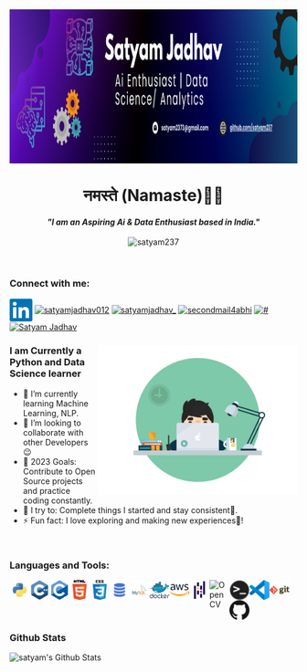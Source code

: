 <img align="center" height="270px" alt="img" src="https://github.com/satyam237/satyam237/blob/main/media/Navy%20Blue%20Geometric%20Technology%20LinkedIn%20Banner%20(1).png" />
  
<p>
  <h1 align="center"><b>नमस्ते (Namaste)🙏🏻 </b></h1>
</p>
<p>
  <h4 align="center"><b><i>"I am an Aspiring Ai & Data Enthusiast based in India."</i></b></h4>
</p>

<p align="center">
    <img src="https://komarev.com/ghpvc/?username=satyam237&label=Profile%20views&color=0e75b6&style=flat" alt="satyam237" />
</p>

<p align="center">
<br>

<h3 align="left">Connect with me:</h3>
<p align="left">
<a href="https://linkedin.com/in/satyam-jadhav-90069b248" target="blank"><img align="center" src="https://github.com/satyam237/satyam237/blob/main/media/LinkedIn_logo_initials.png" alt="satyam-jadhav-90069b248" height="40" width="40" /></a>
<a href="https://kaggle.com/satyamjadhav012" target="blank"><img align="center" src="https://raw.githubusercontent.com/rahuldkjain/github-profile-readme-generator/master/src/images/icons/Social/kaggle.svg" alt="satyamjadhav012" height="30" width="40" /></a>
<a href="https://instagram.com/satyamjadhav_" target="blank"><img align="center" src="https://raw.githubusercontent.com/rahuldkjain/github-profile-readme-generator/master/src/images/icons/Social/instagram.svg" alt="satyamjadhav_" height="30" width="40" /></a>
<a href="https://www.hackerrank.com/profile/secondmail4abhi" target="blank"><img align="center" src="https://raw.githubusercontent.com/rahuldkjain/github-profile-readme-generator/master/src/images/icons/Social/hackerrank.svg" alt="secondmail4abhi" height="30" width="40" /></a>
<a href="#" target="blank"><img align="center" src="https://raw.githubusercontent.com/rahuldkjain/github-profile-readme-generator/master/src/images/icons/Social/leet-code.svg" alt="#" height="30" width="40" /></a>
<a href="https://www.facebook.com/profile.php?id=61550427982072" target="blank"><img align="center" src="https://raw.githubusercontent.com/rahuldkjain/github-profile-readme-generator/master/src/images/icons/Social/facebook.svg" alt="Satyam Jadhav" height="30" width="40" /></a>

</p>
</p>

<be>

<img src="https://github.com/nirala69/nirala69/blob/master/70804f7e25b11f29db904f2fa7b4cd9d.gif" width="350" align='right'>

### I am Currently a Python and Data Science learner 
- 🌱 I’m currently learning Machine Learning, NLP.
- 👯 I’m looking to collaborate with other Developers :wink:
- 🥅 2023 Goals: Contribute to Open Source projects and practice coding constantly.
- 🧗 I try to: Complete things I started and stay consistent😤.
- ⚡ Fun fact: I love exploring and making new experiences🤪!

<br>

### Languages and Tools: 

<img align="left" alt="Python" width="35px" src="https://raw.githubusercontent.com/github/explore/80688e429a7d4ef2fca1e82350fe8e3517d3494d/topics/python/python.png" />
<img align="left" alt="CPP" width="35px" src="https://raw.githubusercontent.com/github/explore/80688e429a7d4ef2fca1e82350fe8e3517d3494d/topics/cpp/cpp.png" />
<img align="left" alt="C" width="35px" src="https://raw.githubusercontent.com/devicons/devicon/master/icons/c/c-original.svg" />
<img align="left" alt="HTML5" width="35px" src="https://raw.githubusercontent.com/github/explore/80688e429a7d4ef2fca1e82350fe8e3517d3494d/topics/html/html.png" />
<img align="left" alt="CSS3" width="35px" src="https://raw.githubusercontent.com/github/explore/80688e429a7d4ef2fca1e82350fe8e3517d3494d/topics/css/css.png" />
<img align="left" alt="SQL" width="35px" src="https://raw.githubusercontent.com/github/explore/80688e429a7d4ef2fca1e82350fe8e3517d3494d/topics/sql/sql.png" />
<img align="left" alt="MySQL" width="35px" src="https://raw.githubusercontent.com/github/explore/80688e429a7d4ef2fca1e82350fe8e3517d3494d/topics/mysql/mysql.png" />
<img align="left" alt="Docker" width="35px" src="https://raw.githubusercontent.com/devicons/devicon/master/icons/docker/docker-original-wordmark.svg" />
<img align="left" alt="aws" width="35px" src="https://github.com/devicons/devicon/blob/master/icons/amazonwebservices/amazonwebservices-original-wordmark.svg" />
<img align="left" alt="pandas" width="35px" src="https://raw.githubusercontent.com/devicons/devicon/2ae2a900d2f041da66e950e4d48052658d850630/icons/pandas/pandas-original.svg" />
<img align="left" alt="OpenCV" width="35px" src="https://www.vectorlogo.zone/logos/opencv/opencv-icon.svg" />

<img align="left" alt="Linux" width="35px" src="https://raw.githubusercontent.com/github/explore/80688e429a7d4ef2fca1e82350fe8e3517d3494d/topics/terminal/terminal.png" />
<img align="left" alt="Visual Studio Code" width="35px" src="https://raw.githubusercontent.com/github/explore/80688e429a7d4ef2fca1e82350fe8e3517d3494d/topics/visual-studio-code/visual-studio-code.png" />
<img align="left" alt="Git" width="35px" src="https://raw.githubusercontent.com/github/explore/80688e429a7d4ef2fca1e82350fe8e3517d3494d/topics/git/git.png" />
<img align="left" alt="GitHub" width="35px" src="https://raw.githubusercontent.com/github/explore/78df643247d429f6cc873026c0622819ad797942/topics/github/github.png" />
<br>
<br>
<br>
<br>



### Github Stats

<img align="left" src="https://github-readme-stats.vercel.app/api?username=satyam237&&show_icons=true&include_all_commits=true&title_color=fff&icon_color=79ff97&text_color=efefef&bg_color=24292e" alt="satyam's Github Stats" width="60%">
